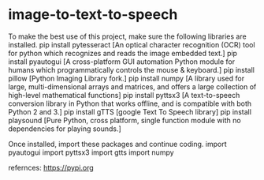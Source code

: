 # image-to-text-to-speech
To make the best use of this project, make sure the following libraries are installed. 
  pip install pytesseract [An optical character recognition (OCR) tool for python which recognizes and reads the image embedded text.]
  pip install pyautogui [A cross-platform GUI automation Python module for humans which programmatically controls the mouse & keyboard.]
  pip install pillow [Python Imaging Library fork.]
  pip install numpy [A library used for large, multi-dimensional arrays and matrices, and offers a large collection of high-level mathematical functions]
  pip install pyttsx3 [A text-to-speech conversion library in Python that works offline, and is compatible with both Python 2 and 3.]
  pip install gTTS [google Text To Speech library]
  pip install playsound [Pure Python, cross platform, single function module with no dependencies for playing sounds.]

Once installed, import these packages and continue coding.
  import pyautogui
  import pyttsx3
  import gtts
  import numpy 
  
refernces: https://pypi.org
